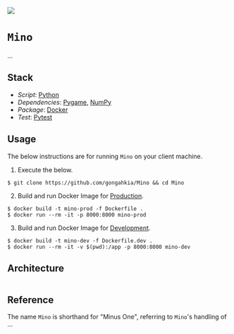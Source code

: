 [![](https://img.shields.io/badge/mino_1.0.0-passing-green)](https://github.com/gongahkia/mino/releases/tag/1.0.0)

# `Mino`

...

## Stack

* *Script*: [Python](https://www.python.org/)
* *Dependencies*: [Pygame](https://www.pygame.org/news), [NumPy](https://numpy.org/)
* *Package*: [Docker](https://www.docker.com/)
* *Test*: [Pytest](https://docs.pytest.org/en/stable/)

## Usage


The below instructions are for running `Mino` on your client machine.

1. Execute the below.

```console
$ git clone https://github.com/gongahkia/Mino && cd Mino
```

2. Build and run Docker Image for [Production](./Dockerfile).

```console
$ docker build -t mino-prod -f Dockerfile .
$ docker run --rm -it -p 8000:8000 mino-prod
```

3. Build and run Docker Image for [Development](./Dockerfile.dev).

```console
$ docker build -t mino-dev -f Dockerfile.dev .
$ docker run --rm -it -v $(pwd):/app -p 8000:8000 mino-dev
```

## Architecture

```mermaid

```

## Reference

The name `Mino` is shorthand for "Minus One", referring to `Mino`'s handling of ...
